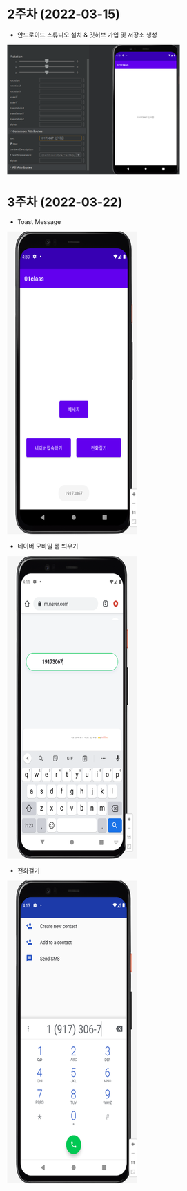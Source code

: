 # 2주차 (2022-03-15)
- 안드로이드 스튜디오 설치 & 깃허브 가입 및 저장소 생성
 
<img width="400" height="300" src="./pic/349812.png"></img>

# 3주차 (2022-03-22)
- Toast Message
 
<img width="300" height="700" src="./pic/3주차_메인.png"></img>

- 네이버 모바일 웹 띄우기

<img width="300" height="700" src="./pic/3주차_네이버.png"></img>

- 전화걸기

<img width="300" height="700" src="./pic/3주차_전화걸기.png"></img>

